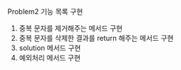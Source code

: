 Problem2 기능 목록 구현

1. 중복 문자를 제거해주는 메서드 구현
2. 중복 문자를 삭제한 결과를 return 해주는 메서드 구현
3. solution 메서드 구현
4. 예외처리 메서드 구현
